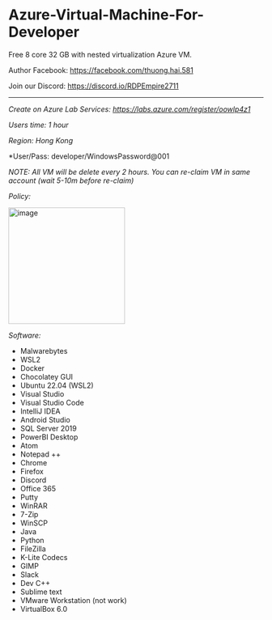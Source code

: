 # Azure-Virtual-Machine-For-Developer
Free 8 core 32 GB with nested virtualization Azure VM.

Author Facebook: https://facebook.com/thuong.hai.581

Join our Discord: https://discord.io/RDPEmpire2711

----------------------------------------------------------------------------------------------------------------------

*Create on Azure Lab Services: https://labs.azure.com/register/oowlp4z1*

*Users time: 1 hour*

*Region: Hong Kong*

*User/Pass: developer/WindowsPassword@001

*NOTE: All VM will be delete every 2 hours. You can re-claim VM in same account (wait 5-10m before re-claim)*

*Policy:*

<img width="230" alt="image" src="https://user-images.githubusercontent.com/58414694/194564255-e1e90c3a-1439-4a37-8076-d0b104364359.png">

*Software:*

- Malwarebytes
- WSL2
- Docker
- Chocolatey GUI
- Ubuntu 22.04 (WSL2)
- Visual Studio
- Visual Studio Code
- IntelliJ IDEA
- Android Studio
- SQL Server 2019
- PowerBI Desktop
- Atom
- Notepad ++
- Chrome
- Firefox
- Discord
- Office 365
- Putty
- WinRAR
- 7-Zip
- WinSCP
- Java
- Python
- FileZilla
- K-Lite Codecs
- GIMP
- Slack
- Dev C++
- Sublime text
- VMware Workstation (not work)
- VirtualBox 6.0
